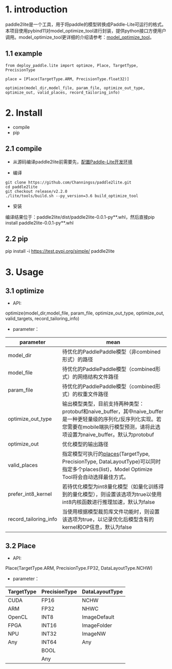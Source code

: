# 1. introduction

paddle2lite是一个工具，用于将paddle的模型转换成Paddle-Lite可运行的格式。本项目使用pybind11对model_optimize_tool进行封装，提供python接口方便用户调用。model_optimize_tool更详细的介绍请参考：[model_optimize_tool](https://paddlepaddle.github.io/Paddle-Lite/v2.2.0/model_optimize_tool/)。

## 1.1 example 
```
from deploy_paddle.lite import optimze, Place, TargetType, PrecisionType
   
place = [Place(TargetType.ARM, PrecisionType.float32)]
   
optimize(model_dir,model_file, param_file, optimize_out_type, optimize_out, valid_places, record_tailoring_info)
```

# 2. Install

- compile
- pip

## 2.1 compile

- 从源码编译paddle2lite前需要先，[配置Paddle-Lite开发环境](https://paddlepaddle.github.io/Paddle-Lite/v2.2.0/source_compile/)

- 编译

```
git clone https://github.com/Channingss/paddle2lite.git
cd paddle2lite
git checkout release/v2.2.0
./lite/tools/build.sh --py_version=3.6 build_optimize_tool
```

- 安装

编译结果位于：paddle2lite/dist/paddle2lite-0.0.1-py**.whl，然后直接pip install paddle2lite-0.0.1-py**.whl

## 2.2 pip 

pip install -i https://test.pypi.org/simple/ paddle2lite

# 3. Usage

## 3.1 optimize

- API:

optimize(model_dir,model_file, param_file, optimize_out_type, optimize_out, valid_targets, record_tailoring_info)

- parameter：

|parameter| mean|
|-|-|
| model_dir| 待优化的PaddlePaddle模型（非combined形式）的路径|
| model_file| 待优化的PaddlePaddle模型（combined形式）的网络结构文件路径|
| param_file| 待优化的PaddlePaddle模型（combined形式）的权重文件路径|
| optimize_out_type| 输出模型类型，目前支持两种类型：protobuf和naive_buffer，其中naive_buffer是一种更轻量级的序列化/反序列化实现。若您需要在mobile端执行模型预测，请将此选项设置为naive_buffer。默认为protobuf|
| optimize_out| 优化模型的输出路径|
| valid_places| 指定模型可执行的[places](#Place)(TargetType, PrecisionType, DataLayoutType)可以同时指定多个places(list)，Model Optimize Tool将会自动选择最佳方式。
| prefer_int8_kernel| 若待优化模型为int8量化模型（如量化训练得到的量化模型），则设置该选项为true以使用int8内核函数进行推理加速，默认为false|
| record_tailoring_info| 当使用根据模型裁剪库文件功能时，则设置该选项为true，以记录优化后模型含有的kernel和OP信息，默认为false|

## 3.2 Place
- API:

<a id='Place'>Place</a>(TargetType.ARM, PrecisionType.FP32, DataLayoutType.NCHW)

- parameter：

|TargetType|PrecisionType|DataLayoutType|
|-|-|-|
|CUDA|FP16|NCHW
|ARM|FP32|NHWC
|OpenCL|INT8|ImageDefault
|FPGA|INT16|ImageFolder
|NPU|INT32|ImageNW
|Any|INT64|Any
||BOOL|
||Any|

